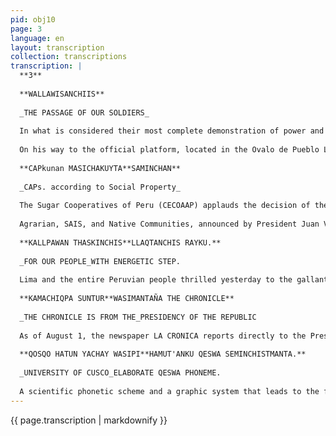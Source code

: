 ```yaml
---
pid: obj10
page: 3
language: en
layout: transcription
collection: transcriptions
transcription: |
  **3**
  
  **WALLAWISANCHIIS**
  
  _THE PASSAGE OF OUR SOLDIERS_
  
  In what is considered their most complete demonstration of power and discipline, the Armed Forces and Police Forces performed before an audience that applauded them enthusiastically on the traditional stage of Avenida Brasil. The traditional Military Parade and Parade commemorating the 154th Anniversary of National Independence was presided over by the President of the Republic, Major General Juan Velasco Alvarado. A jubilant and compact crowd covered practically the entire thirty blocks of Avenida Brasil. The mobilization of the people began in the early hours of the morning. The temporary stands erected along the parade stage were filled with publicity, as were buildings and private homes. Around 10:45 a.m., President Velasco appeared on Avenida Brasil in full dress uniform and in an open car, accompanied by the Prime Minister and Minister of War, General Francisco Morales Bermúdez, and the head of the Military Household, General Enrique Ibáñez Burga.
  
  On his way to the official platform, located in the Ovalo de Pueblo Libre, at the 23rd block of Brasa Avenue, President Velasco received the fraternal and revolutionary greetings of the people. Moments before the parade began, cadets from the Armed Forces and Police Forces raised the National Flag to the strains of the March of Flags. The Republican Guard Band then played the National Anthem and the Anthem of the Revolution. Following this, the Chief of the Line, Leonidas Rodriguez Figueroa, advanced toward President Velasco, requesting permission to begin the procession. The parade and military parade began at 11:00 a.m., with the opportunity for the marching of eight military groups from the Armed Forces and Police Forces, culminating two hours later.
  
  **CAPkunan MASICHAKUYTA**SAMINCHAN**
  
  _CAPs. according to Social Property_
  
  The Sugar Cooperatives of Peru (CECOAAP) applauds the decision of the Revolutionary Government to integrate the cooperatives into the Social Property sector.
  
  Agrarian, SAIS, and Native Communities, announced by President Juan Velasco Alvarado in his National Holiday message. The president of this association, Jalme Escobal, expressed his full support for this formula proposed by our leader and leader of the Peruvian Revolution, as it is of transcendental and historic importance to Peruvian agriculture and its revolutionary process. He also stated in a press release that the government has provided further proof of the participatory nature fostered by the Revolutionary Government, embracing the proposals emerging from the cooperative grassroots. He also added in this statement, "The consolidation of the Social Property Sector will allow us, agrarian cooperative members, especially sugar producers, to address or concretize our proposals expressed in the Trujillo Declaration, when we speak of compensation mechanisms that will allow us to spread positive effects to a sector where the revolutionary philosophy is expressed." He also states that emerging Socul-owned enterprises, along with restructured peasant communities, SAIS, and CAPs, will make the social sector dynamic and real.
  
  **KALLPAWAN THASKINCHIS**LLAQTANCHIS RAYKU.**
  
  _FOR OUR PEOPLE_WITH ENERGETIC STEP.
  
  Lima and the entire Peruvian people thrilled yesterday to the gallant and martial march of the students. Dressed in their unique uniforms, the students once again paid their patriotic tribute to their homeland. With a firm and confident step, the men of tomorrow's Peru filled the main squares of the districts within their jurisdictions with martial spirit and patriotism. Of special note was the school parade in the Self-Managed Community of Villa El Salvador (CUAVES), which displayed pride and love for their country. The marching bands, many of them made up of female students, marked the march of the young people, playing their school anthem or the traditional Flag March. Some schools marched accompanied by motorcycle units or Hussar Ranger regiments, to the admiration of the audience, who rewarded them with standing ovations. The youngest students marched, mostly representing the Heroes of Independence, thus changing the dreary atmosphere of Greater Lima. It is also worth noting that hundreds of vehicles remained stuck for almost four hours in the areas surrounding the parades.
  
  **KAMACHIQPA SUNTUR**WASIMANTAÑA THE CHRONICLE**
  
  _THE CHRONICLE IS FROM THE_PRESIDENCY OF THE REPUBLIC
  
  As of August 1, the newspaper LA CRONICA reports directly to the Presidency of the Republic. This was stated by Dr. Luis Gonzales Posada, Director of LA CRONICA, in a meeting held in the LA CRONICA Newsroom. On this occasion, our Director stated that the objectives of the Revolution are the objectives of the newspaper. In this regard, he added, the LA CRONICA Command expects the full and responsible participation of the newspaper's employees. We look forward, he said, to criticisms and suggestions aimed at improving the newspaper. Likewise, you will be informed of the company's situation in all its aspects, the Director emphasized. "It is necessary to deny some irresponsible and malicious rumors that have been circulating. There are those who are spreading the rumor that the newspaper's Command is going to lay off a large number of workers, and that," he stated in an energetic tone, "is totally false. If someone has to leave the newspaper, it will be because they are idle and do not fulfill their obligations, in the way that all of you do. Likewise, those who seek to drag us into positions other than those of the revolution will leave the newspaper, or those who simply want to leave." Then, our Director said: "Now I want to introduce you to Dr. Carlos Quiroga, who from now on will take over as Editor-in-Chief. Likewise, Reynaldo Naranjo will occupy the position of Journalistic Advisor to the Senior Management, - he noted immediately - I ask for your fullest cooperation with them." "In order to expand the Newsroom, so that you can work in a more spacious environment, a team of engineers will be coming to carry out the necessary studies. They will come pro bono, and there are many men like them in our country, who work in many places without pay, but some don't understand this and launch disloyal attacks at us, but it's not worth responding." These were the statements made by Dr. Gonzales Posada to the newspaper's employees, on the occasion of the announcement of LA CRONICA's transfer directly to the Presidency of the Republic.
  
  **QOSQO HATUN YACHAY WASIPI**HAMUT'ANKU QESWA SEMINCHISTMANTA.**
  
  _UNIVERSITY OF CUSCO_ELABORATE QESWA PHONEME.
  
  A scientific phonetic scheme and a graphic system that leads to the formulation of a unique alphabet for the Quechua language were proposed by Dr. Franklin Rodho Salas, a historian and Quechuologist from Cusco, regarding the officialization of Runa Simi and its mandatory teaching in the country. In this regard, Dr. Rodho proposed the application of the Qesa Alphabet composed of 31 phonemes and a globalization sign, which was developed by a group of scholars from the University of "San Antonio Abao del Cusco and subsequently approved by the Interamerican Congress of Indigenists that took place in 1954 in La Paz, Bolivia. Now that the teaching of Quechua has been institutionalized and its inclusion within the school and academic curriculum, a law must be enacted that, overcomes particular interests and obsolete pronunciations of traditional Quechua speakers, imposes an official alphabet that overcomes the current difficulties of learning our language. He concluded, saying that the implementation of a single alphabet will bring with it an exact phonemicization for those who wish to learn it, as well as simplicity in its graphological writing, universality in its spelling, and above all, the permanence and security of Quechua.
---
```


{{ page.transcription | markdownify }}
